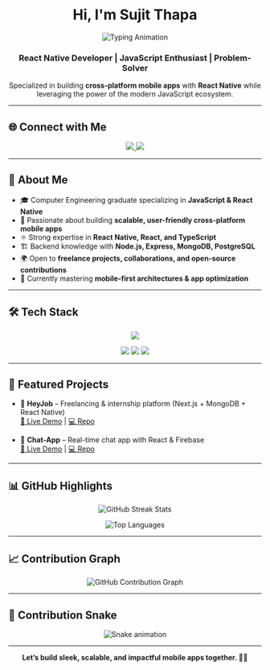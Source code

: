 
<h1 align="center">Hi, I'm Sujit Thapa</h1>


<!--  Typing animation banner -->
<p align="center">
  <img src="https://readme-typing-svg.herokuapp.com?size=24&color=38BDF8&center=true&vCenter=true&width=600&lines=React+Native+Developer;JavaScript+%7C+TypeScript+Enthusiast;Building+Scalable+Cross-Platform+Apps;Open+Source+Contributor+%F0%9F%9A%80" alt="Typing Animation" />
</p>


<h3 align="center">React Native Developer | JavaScript Enthusiast | Problem-Solver</h3>

<p align="center">
Specialized in building <strong>cross-platform mobile apps</strong> with <strong>React Native</strong> while leveraging the power of the modern JavaScript ecosystem.
</p>

---

## 🌐 Connect with Me

<p align="center">
  <a href="https://www.linkedin.com/in/sujit-raj-thapa-12265125a/" target="_blank">
    <img src="https://img.shields.io/badge/LinkedIn-0A66C2?style=for-the-badge&logo=linkedin&logoColor=white"/>
  </a>
  <a href="https://github.com/sujit-thapa" target="_blank">
    <img src="https://img.shields.io/badge/GitHub-181717?style=for-the-badge&logo=github&logoColor=white"/>
  </a>
</p>

---

## 💼 About Me  

- 🎓 Computer Engineering graduate specializing in **JavaScript & React Native**  
- 📱 Passionate about building **scalable, user-friendly cross-platform mobile apps**  
- ⚛️ Strong expertise in **React Native, React, and TypeScript**  
- 🏗️ Backend knowledge with **Node.js, Express, MongoDB, PostgreSQL**  
- 🌍 Open to **freelance projects, collaborations, and open-source contributions**  
- 🚀 Currently mastering **mobile-first architectures & app optimization**  

---

## 🛠️ Tech Stack
<p align="center">
  <img src="https://skillicons.dev/icons?i=react,reactnative,ts,js,nextjs,nodejs,express,mongodb,postgres,html,css,git,figma" />
</p>

<p align="center">
  <!-- Extra badges for style -->
  <img src="https://img.shields.io/badge/React_Native-20232A?style=for-the-badge&logo=react&logoColor=61DAFB"/>
  <img src="https://img.shields.io/badge/TypeScript-3178C6?style=for-the-badge&logo=typescript&logoColor=white"/>
  <img src="https://img.shields.io/badge/Node.js-43853D?style=for-the-badge&logo=node.js&logoColor=white"/>
</p>

---

## 🚀 Featured Projects  

- 📱 **HeyJob** – Freelancing & internship platform (Next.js + MongoDB + React Native)  
  [🔗 Live Demo](#) | [💻 Repo](#)  

- 💬 **Chat-App** – Real-time chat app with React & Firebase  
  [🔗 Live Demo](#) | [💻 Repo](#)  

---

## 📊 GitHub Highlights  

<p align="center">
  <img src="https://github-readme-streak-stats.herokuapp.com/?user=sujit-thapa&theme=tokyonight" alt="GitHub Streak Stats" />
</p>

<p align="center">
  <img src="https://github-readme-stats.vercel.app/api/top-langs?username=sujit-thapa&show_icons=true&locale=en&layout=compact&theme=tokyonight" alt="Top Languages" />
</p>

---

## 📈 Contribution Graph  

<p align="center">
  <img src="https://github-readme-activity-graph.vercel.app/graph?username=sujit-thapa&theme=tokyonight" alt="GitHub Contribution Graph" />
</p>

---

## 🐍 Contribution Snake  

<p align="center">
  <img src="https://github.com/sujit-thapa/sujit-thapa/blob/output/github-contribution-grid-snake.svg" alt="Snake animation" />
</p>

---

<p align="center"><strong>Let’s build sleek, scalable, and impactful mobile apps together. 📱🚀</strong></p>
